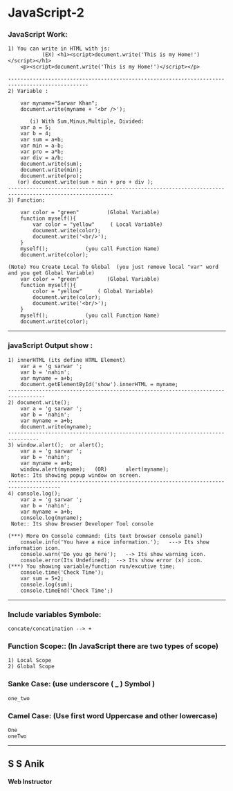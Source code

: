 # JavaScript-2

### JavaScript Work:

	1) You can write in HTML with js:
	           (EX) <h1><script>document.write('This is my Home!')</script></h1>
		<p><script>document.write('This is my Home!')</script></p> 

	------------------------------------------------------------------------------------------------
	2) Variable :

		var myname="Sarwar Khan";
		document.write(myname + '<br />');

	       (i) With Sum,Minus,Multiple, Divided:
		var a = 5;
		var b = 4;
		var sum = a+b;
		var min = a-b;
		var pro = a*b;
		var div = a/b;
		document.write(sum);
		document.write(min);
		document.write(pro);
	   (or) document.write(sum + min + pro + div );
	--------------------------------------------------------------------------------------------------------
	3) Function:
	
		var color = "green"    		(Global Variable)
		function myself(){
			var color = "yellow"   	 ( Local Variable)
			document.write(color);
			document.write('<br/>');
		}
		myself();     		 (you call Function Name)
		document.write(color);

	(Note) You Create Local To Global  (you just remove local "var" word and you get Global Variable) 
		var color = "green"    		(Global Variable)
		function myself(){
			color = "yellow"   	 ( Global Variable)
			document.write(color);
			document.write('<br/>');
		}
		myself();     		 (you call Function Name)
		document.write(color);
***

### javaScript Output show :
	1) innerHTML (its define HTML Element)
		var a = 'g sarwar ';
		var b = 'nahin';
		var myname = a+b;
		document.getElementById('show').innerHTML = myname;
	----------------------------------------------------------------------------------
	2) document.write();
		var a = 'g sarwar ';
		var b = 'nahin';
		var myname = a+b;
		document.write(myname);
	--------------------------------------------------------------------------------
	3) window.alert();  or alert();
		var a = 'g sarwar ';
		var b = 'nahin';
		var myname = a+b;
		window.alert(myname); 	(OR)      alert(myname);
	 Note:: Its showing popup window on screen.
	---------------------------------------------------------------------------------------
	4) console.log(); 
		var a = 'g sarwar ';
		var b = 'nahin';
		var myname = a+b;
		console.log(myname);
	 Note:: Its show Browser Developer Tool console

	(***) More On Console command: (its text browser console panel)
		console.info('You have a nice information.');   ---> Its show information icon.
		console.warn('Do you go here');   --> Its show warning icon.
		console.error(Its Undefined);  --> Its show error (x) icon.
	(***) You showing variable/function run/excutive time;
		console.time('Check Time');
		var sum = 5+2;
		console.log(sum);
		console.timeEnd('Check Time';) 
***

### Include variables Symbole:
	concate/concatination --> +
	
### Function Scope:: (In JavaScript there are two types of scope)
	1) Local Scope
	2) Global Scope

### Sanke Case:  (use underscore ( _ ) Symbol )
	one_two 

### Camel Case: (Use first word Uppercase and other lowercase)
	One
	oneTwo
***	
## S S Anik
#### Web Instructor
